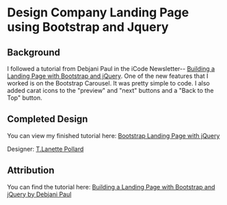 # Design Company Landing Page using Bootstrap and Jquery

## Background
I followed a tutorial from Debjani Paul in the iCode Newsletter-- [Building a Landing Page with Bootstrap and jQuery](http://icodemag.com/building-a-landing-page-with-bootstrap-and-jquery/). One of the new features that I worked is on the Bootstrap Carousel. It was pretty simple to code. I also added carat icons to the "preview" and "next" buttons and a "Back to the Top" button. 

## Completed Design
You can view my finished tutorial here: [Bootstrap Landing Page with jQuery](https://tlanetterose.github.io/BootstrapLandingPGJquery/)

Designer: [T.Lanette Pollard](https://github.com/TLanetteRose)

## Attribution
You can find the tutorial here: [Building a Landing Page with Bootstrap and jQuery by Debjani Paul](http://icodemag.com/building-a-landing-page-with-bootstrap-and-jquery/)

